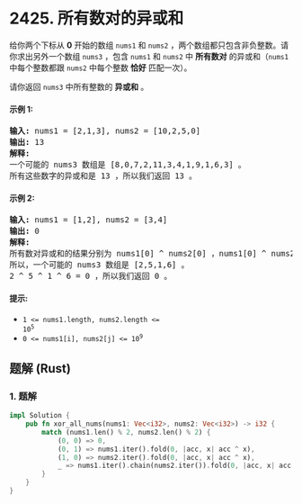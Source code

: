 # 2425. 所有数对的异或和
给你两个下标从 **0** 开始的数组 `nums1` 和 `nums2` ，两个数组都只包含非负整数。请你求出另外一个数组 `nums3` ，包含 `nums1` 和 `nums2` 中 **所有数对** 的异或和（`nums1` 中每个整数都跟 `nums2` 中每个整数 **恰好** 匹配一次）。

请你返回 `nums3` 中所有整数的 **异或和** 。

#### 示例 1:
<pre>
<strong>输入:</strong> nums1 = [2,1,3], nums2 = [10,2,5,0]
<strong>输出:</strong> 13
<strong>解释:</strong>
一个可能的 nums3 数组是 [8,0,7,2,11,3,4,1,9,1,6,3] 。
所有这些数字的异或和是 13 ，所以我们返回 13 。
</pre>

#### 示例 2:
<pre>
<strong>输入:</strong> nums1 = [1,2], nums2 = [3,4]
<strong>输出:</strong> 0
<strong>解释:</strong>
所有数对异或和的结果分别为 nums1[0] ^ nums2[0] ，nums1[0] ^ nums2[1] ，nums1[1] ^ nums2[0] 和 nums1[1] ^ nums2[1] 。
所以，一个可能的 nums3 数组是 [2,5,1,6] 。
2 ^ 5 ^ 1 ^ 6 = 0 ，所以我们返回 0 。
</pre>

#### 提示:
* <code>1 <= nums1.length, nums2.length <= 10<sup>5</sup></code>
* <code>0 <= nums1[i], nums2[j] <= 10<sup>9</sup></code>

## 题解 (Rust)

### 1. 题解
```Rust
impl Solution {
    pub fn xor_all_nums(nums1: Vec<i32>, nums2: Vec<i32>) -> i32 {
        match (nums1.len() % 2, nums2.len() % 2) {
            (0, 0) => 0,
            (0, 1) => nums1.iter().fold(0, |acc, x| acc ^ x),
            (1, 0) => nums2.iter().fold(0, |acc, x| acc ^ x),
            _ => nums1.iter().chain(nums2.iter()).fold(0, |acc, x| acc ^ x),
        }
    }
}
```
